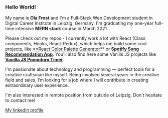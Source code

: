 ### Hello World!

My name is **Ola Frost** and I'm a Full-Stack Web Development student in Digital
Career Institute in Leipzig, Germany. I'm graduating my one-year full-time
intensive **MERN stack** course in March 2021.

Please check out my repos - I currently work a lot with React (Class components, Hooks, React-Redux), which helps me build some cool projects, like [**React Color Palette Generator](https://github.com/OlaFro/React-color-palette-generator)** or **[Spotify Song Recommendation App](https://github.com/OlaFro/SpotifyAPI)**. You'll also find here some Vanills JS projects like **[Vanilla JS Pomodoro Timer](https://github.com/OlaFro/Pomodoro-Timer)**.

I'm passionate about technology and programming — perfect tools for a creative
craftsman like myself. Being involved several years in the creative field
and sales, I’m looking for a job where I will contribute in creating
extraordinary user experience.

I'm also interested in remote position from outside of Leipzig. Don't hesitate
to contact me!

[My linkedIn profile](www.linkedin.com/in/ola-frost)
